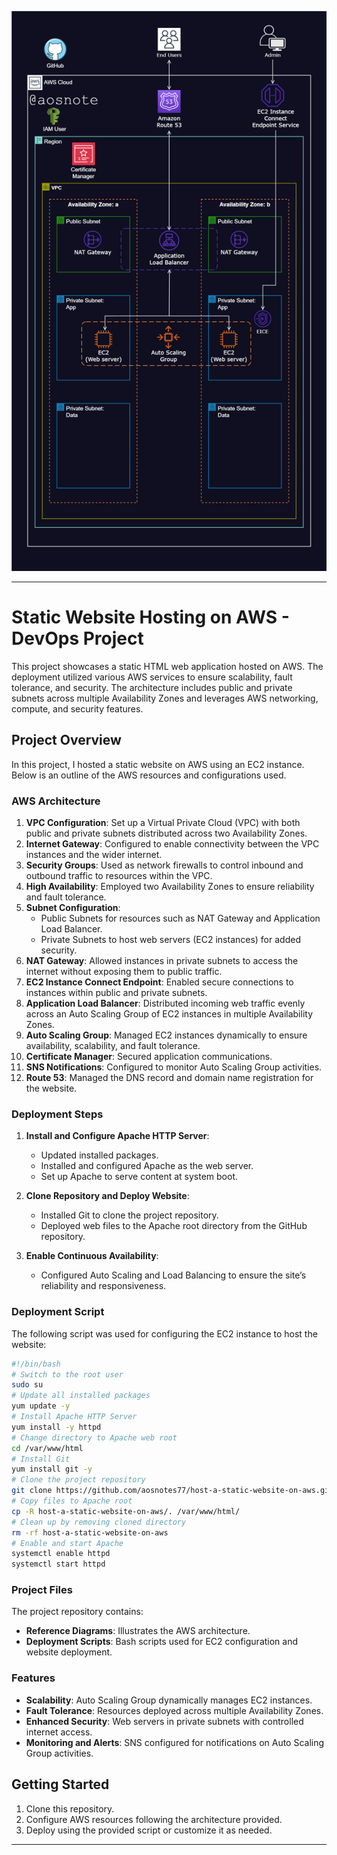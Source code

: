 ![Alt text](/Host_a_Static_Website_on.AWS.png)

---

# Static Website Hosting on AWS - DevOps Project

This project showcases a static HTML web application hosted on AWS. The deployment utilized various AWS services to ensure scalability, fault tolerance, and security. The architecture includes public and private subnets across multiple Availability Zones and leverages AWS networking, compute, and security features.

## Project Overview

In this project, I hosted a static website on AWS using an EC2 instance. Below is an outline of the AWS resources and configurations used.

### AWS Architecture

1. **VPC Configuration**: Set up a Virtual Private Cloud (VPC) with both public and private subnets distributed across two Availability Zones.
2. **Internet Gateway**: Configured to enable connectivity between the VPC instances and the wider internet.
3. **Security Groups**: Used as network firewalls to control inbound and outbound traffic to resources within the VPC.
4. **High Availability**: Employed two Availability Zones to ensure reliability and fault tolerance.
5. **Subnet Configuration**:
   - Public Subnets for resources such as NAT Gateway and Application Load Balancer.
   - Private Subnets to host web servers (EC2 instances) for added security.
6. **NAT Gateway**: Allowed instances in private subnets to access the internet without exposing them to public traffic.
7. **EC2 Instance Connect Endpoint**: Enabled secure connections to instances within public and private subnets.
8. **Application Load Balancer**: Distributed incoming web traffic evenly across an Auto Scaling Group of EC2 instances in multiple Availability Zones.
9. **Auto Scaling Group**: Managed EC2 instances dynamically to ensure availability, scalability, and fault tolerance.
10. **Certificate Manager**: Secured application communications.
11. **SNS Notifications**: Configured to monitor Auto Scaling Group activities.
12. **Route 53**: Managed the DNS record and domain name registration for the website.

### Deployment Steps

1. **Install and Configure Apache HTTP Server**:
   - Updated installed packages.
   - Installed and configured Apache as the web server.
   - Set up Apache to serve content at system boot.

2. **Clone Repository and Deploy Website**:
   - Installed Git to clone the project repository.
   - Deployed web files to the Apache root directory from the GitHub repository.

3. **Enable Continuous Availability**:
   - Configured Auto Scaling and Load Balancing to ensure the site’s reliability and responsiveness.

### Deployment Script

The following script was used for configuring the EC2 instance to host the website:

```bash
#!/bin/bash
# Switch to the root user
sudo su
# Update all installed packages
yum update -y
# Install Apache HTTP Server
yum install -y httpd
# Change directory to Apache web root
cd /var/www/html
# Install Git
yum install git -y
# Clone the project repository
git clone https://github.com/aosnotes77/host-a-static-website-on-aws.git
# Copy files to Apache root
cp -R host-a-static-website-on-aws/. /var/www/html/
# Clean up by removing cloned directory
rm -rf host-a-static-website-on-aws
# Enable and start Apache
systemctl enable httpd
systemctl start httpd
```

### Project Files

The project repository contains:
- **Reference Diagrams**: Illustrates the AWS architecture.
- **Deployment Scripts**: Bash scripts used for EC2 configuration and website deployment.

### Features

- **Scalability**: Auto Scaling Group dynamically manages EC2 instances.
- **Fault Tolerance**: Resources deployed across multiple Availability Zones.
- **Enhanced Security**: Web servers in private subnets with controlled internet access.
- **Monitoring and Alerts**: SNS configured for notifications on Auto Scaling Group activities.

## Getting Started

1. Clone this repository.
2. Configure AWS resources following the architecture provided.
3. Deploy using the provided script or customize it as needed.

---


